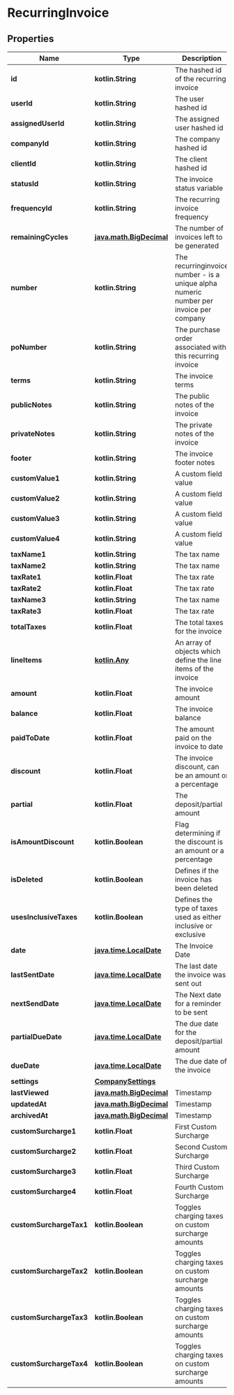 
# RecurringInvoice

## Properties
Name | Type | Description | Notes
------------ | ------------- | ------------- | -------------
**id** | **kotlin.String** | The hashed id of the recurring invoice |  [optional]
**userId** | **kotlin.String** | The user hashed id |  [optional]
**assignedUserId** | **kotlin.String** | The assigned user hashed id |  [optional]
**companyId** | **kotlin.String** | The company hashed id |  [optional]
**clientId** | **kotlin.String** | The client hashed id |  [optional]
**statusId** | **kotlin.String** | The invoice status variable |  [optional]
**frequencyId** | **kotlin.String** | The recurring invoice frequency |  [optional]
**remainingCycles** | [**java.math.BigDecimal**](java.math.BigDecimal.md) | The number of invoices left to be generated |  [optional]
**number** | **kotlin.String** | The recurringinvoice number - is a unique alpha numeric number per invoice per company |  [optional]
**poNumber** | **kotlin.String** | The purchase order associated with this recurring invoice |  [optional]
**terms** | **kotlin.String** | The invoice terms |  [optional]
**publicNotes** | **kotlin.String** | The public notes of the invoice |  [optional]
**privateNotes** | **kotlin.String** | The private notes of the invoice |  [optional]
**footer** | **kotlin.String** | The invoice footer notes |  [optional]
**customValue1** | **kotlin.String** | A custom field value |  [optional]
**customValue2** | **kotlin.String** | A custom field value |  [optional]
**customValue3** | **kotlin.String** | A custom field value |  [optional]
**customValue4** | **kotlin.String** | A custom field value |  [optional]
**taxName1** | **kotlin.String** | The tax name |  [optional]
**taxName2** | **kotlin.String** | The tax name |  [optional]
**taxRate1** | **kotlin.Float** | The tax rate |  [optional]
**taxRate2** | **kotlin.Float** | The tax rate |  [optional]
**taxName3** | **kotlin.String** | The tax name |  [optional]
**taxRate3** | **kotlin.Float** | The tax rate |  [optional]
**totalTaxes** | **kotlin.Float** | The total taxes for the invoice |  [optional]
**lineItems** | [**kotlin.Any**](.md) | An array of objects which define the line items of the invoice |  [optional]
**amount** | **kotlin.Float** | The invoice amount |  [optional]
**balance** | **kotlin.Float** | The invoice balance |  [optional]
**paidToDate** | **kotlin.Float** | The amount paid on the invoice to date |  [optional]
**discount** | **kotlin.Float** | The invoice discount, can be an amount or a percentage |  [optional]
**partial** | **kotlin.Float** | The deposit/partial amount |  [optional]
**isAmountDiscount** | **kotlin.Boolean** | Flag determining if the discount is an amount or a percentage |  [optional]
**isDeleted** | **kotlin.Boolean** | Defines if the invoice has been deleted |  [optional]
**usesInclusiveTaxes** | **kotlin.Boolean** | Defines the type of taxes used as either inclusive or exclusive |  [optional]
**date** | [**java.time.LocalDate**](java.time.LocalDate.md) | The Invoice Date |  [optional]
**lastSentDate** | [**java.time.LocalDate**](java.time.LocalDate.md) | The last date the invoice was sent out |  [optional]
**nextSendDate** | [**java.time.LocalDate**](java.time.LocalDate.md) | The Next date for a reminder to be sent |  [optional]
**partialDueDate** | [**java.time.LocalDate**](java.time.LocalDate.md) | The due date for the deposit/partial amount |  [optional]
**dueDate** | [**java.time.LocalDate**](java.time.LocalDate.md) | The due date of the invoice |  [optional]
**settings** | [**CompanySettings**](CompanySettings.md) |  |  [optional]
**lastViewed** | [**java.math.BigDecimal**](java.math.BigDecimal.md) | Timestamp |  [optional]
**updatedAt** | [**java.math.BigDecimal**](java.math.BigDecimal.md) | Timestamp |  [optional]
**archivedAt** | [**java.math.BigDecimal**](java.math.BigDecimal.md) | Timestamp |  [optional]
**customSurcharge1** | **kotlin.Float** | First Custom Surcharge |  [optional]
**customSurcharge2** | **kotlin.Float** | Second Custom Surcharge |  [optional]
**customSurcharge3** | **kotlin.Float** | Third Custom Surcharge |  [optional]
**customSurcharge4** | **kotlin.Float** | Fourth Custom Surcharge |  [optional]
**customSurchargeTax1** | **kotlin.Boolean** | Toggles charging taxes on custom surcharge amounts |  [optional]
**customSurchargeTax2** | **kotlin.Boolean** | Toggles charging taxes on custom surcharge amounts |  [optional]
**customSurchargeTax3** | **kotlin.Boolean** | Toggles charging taxes on custom surcharge amounts |  [optional]
**customSurchargeTax4** | **kotlin.Boolean** | Toggles charging taxes on custom surcharge amounts |  [optional]




